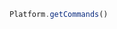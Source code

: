 <!--TITLE:Platform.getCommands()-->
<!--ABOUT:Upspark's Platform API module.-->

```javascript
Platform.getCommands()
```